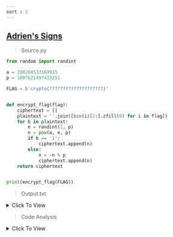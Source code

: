 ```yaml
---
sort : 2
---
```



## [Adrien's Signs](https://cryptohack.org/courses/modular/adrien/)

> Source.py

```python
from random import randint

a = 288260533169915
p = 1007621497415251

FLAG = b'crypto{????????????????????}'


def encrypt_flag(flag):
	ciphertext = []
	plaintext = ''.join([bin(i)[2:].zfill(8) for i in flag])
	for b in plaintext:
		e = randint(1, p)
		n = pow(a, e, p)
		if b == '1':
			ciphertext.append(n)
		else:
			n = -n % p
			ciphertext.append(n)
	return ciphertext


print(encrypt_flag(FLAG))
```





> Output.txt

<details markdown="1" style="dispaly=flex;"><summary>Click To View</summary>

<div markdown="1" style="font-size:xx-small">

```
[67594220461269, 501237540280788, 718316769824518, 296304224247167, 48290626940198, 30829701196032, 521453693392074, 840985324383794, 770420008897119, 745131486581197, 729163531979577, 334563813238599, 289746215495432, 538664937794468, 894085795317163, 983410189487558, 863330928724430, 996272871140947, 352175210511707, 306237700811584, 631393408838583, 589243747914057, 538776819034934, 365364592128161, 454970171810424, 986711310037393, 657756453404881, 388329936724352, 90991447679370, 714742162831112, 62293519842555, 653941126489711, 448552658212336, 970169071154259, 339472870407614, 406225588145372, 205721593331090, 926225022409823, 904451547059845, 789074084078342, 886420071481685, 796827329208633, 433047156347276, 21271315846750, 719248860593631, 534059295222748, 879864647580512, 918055794962142, 635545050939893, 319549343320339, 93008646178282, 926080110625306, 385476640825005, 483740420173050, 866208659796189, 883359067574584, 913405110264883, 898864873510337, 208598541987988, 23412800024088, 911541450703474, 57446699305445, 513296484586451, 180356843554043, 756391301483653, 823695939808936, 452898981558365, 383286682802447, 381394258915860, 385482809649632, 357950424436020, 212891024562585, 906036654538589, 706766032862393, 500658491083279, 134746243085697, 240386541491998, 850341345692155, 826490944132718, 329513332018620, 41046816597282, 396581286424992, 488863267297267, 92023040998362, 529684488438507, 925328511390026, 524897846090435, 413156582909097, 840524616502482, 325719016994120, 402494835113608, 145033960690364, 43932113323388, 683561775499473, 434510534220939, 92584300328516, 763767269974656, 289837041593468, 11468527450938, 628247946152943, 8844724571683, 813851806959975, 72001988637120, 875394575395153, 70667866716476, 75304931994100, 226809172374264, 767059176444181, 45462007920789, 472607315695803, 325973946551448, 64200767729194, 534886246409921, 950408390792175, 492288777130394, 226746605380806, 944479111810431, 776057001143579, 658971626589122, 231918349590349, 699710172246548, 122457405264610, 643115611310737, 999072890586878, 203230862786955, 348112034218733, 240143417330886, 927148962961842, 661569511006072, 190334725550806, 763365444730995, 516228913786395, 846501182194443, 741210200995504, 511935604454925, 687689993302203, 631038090127480, 961606522916414, 138550017953034, 932105540686829, 215285284639233, 772628158955819, 496858298527292, 730971468815108, 896733219370353, 967083685727881, 607660822695530, 650953466617730, 133773994258132, 623283311953090, 436380836970128, 237114930094468, 115451711811481, 674593269112948, 140400921371770, 659335660634071, 536749311958781, 854645598266824, 303305169095255, 91430489108219, 573739385205188, 400604977158702, 728593782212529, 807432219147040, 893541884126828, 183964371201281, 422680633277230, 218817645778789, 313025293025224, 657253930848472, 747562211812373, 83456701182914, 470417289614736, 641146659305859, 468130225316006, 46960547227850, 875638267674897, 662661765336441, 186533085001285, 743250648436106, 451414956181714, 527954145201673, 922589993405001, 242119479617901, 865476357142231, 988987578447349, 430198555146088, 477890180119931, 844464003254807, 503374203275928, 775374254241792, 346653210679737, 789242808338116, 48503976498612, 604300186163323, 475930096252359, 860836853339514, 994513691290102, 591343659366796, 944852018048514, 82396968629164, 152776642436549, 916070996204621, 305574094667054, 981194179562189, 126174175810273, 55636640522694, 44670495393401, 74724541586529, 988608465654705, 870533906709633, 374564052429787, 486493568142979, 469485372072295, 221153171135022, 289713227465073, 952450431038075, 107298466441025, 938262809228861, 253919870663003, 835790485199226, 655456538877798, 595464842927075, 191621819564547]
```

</div>

</details>



> Code Analysis

<details markdown="1" style="dispaly=flex;"><summary>Click To View</summary>

<div markdown="1" style="font-size:xx-small">

```python
# we are having 2 numbers "a & p" and 7 known characters from the FLAG "crypto{"

# inside the "encrypt_flag" function :
'''
for each ord(char) in the flag, get the binary format of it with "bin(i)" (e.g. bin(ord('A')) = '0b101001')

then take only the binary number after the "0b" chars with [2:]

then fill left of the binary with a padding zeros to make it 8 bits binary with .zfill(8)  

then concatenate all the binary numbers into one long binary as a string called the plaintext 

now for every bit "b" in the plaintext, we will generate a random number between "1 and p (prime)" called "e" and calculate "n" out of it "n = pow(a, e, p)"

if the bit "b" = '1':
	we will append the number "n" into the ciphertext array  

else :
	we will append the "n" multiplied by -1 modulo "p"
'''


# so the givin output is an array of the appended "n or -n%p" values
```
<br>

<img  src="https://latex.codecogs.com/svg.image?\text{Since} \ n = a^{e} \mod p \ , \ \ \text{where} \ p \ \text{is a prime number and } 1 \leqslant e \leqslant p \ ( e \in \mathbb{Z} )"/>

<br>

<img  src="https://latex.codecogs.com/svg.image?\text{then} \ a^{e} \equiv n \ (mod\ p)"/>

<br>

<img  src="https://latex.codecogs.com/svg.image?\text{sine we can represent } a^{e} \ \text{as} \ (a^{ \frac{e}{2} })^{2}"/>

<br>

<img  src="https://latex.codecogs.com/svg.image?\text{then } n \text{ is always a quadratic residue mod } p"/>

<br>

---

<br>

<img  src="https://latex.codecogs.com/svg.image?\text{Knowing the Legendre symbol methodology }"/>	

<br>

<img  src="https://latex.codecogs.com/svg.image? 1 \equiv \frac{q}{p} \equiv q^{(\frac{p-1}{2})} \ (mod\ p) \ \ \leftarrow q \text{ quadratic residue mod } p"/>

<br>

<img  src="https://latex.codecogs.com/svg.image?  \equiv \frac{q}{p} \equiv q^{(\frac{p-1}{2})} \ (mod\ p) \ \ \leftarrow q \text{ quadratic non-residue mod } p"/>	

<br>

---

<br>

<img  src="https://latex.codecogs.com/svg.image?\text{So if } n^{(\frac{p-1}{2})} \ mod\ p = 1   \ \ \rightarrow n \text{ quadratic residue mod } p \rightarrow \text{the corresponding bit is '1'}"/>	

<br>

<img  src="https://latex.codecogs.com/svg.image?\text{else } \rightarrow n \text{ quadratic non-residue mod } p \rightarrow \text{the corresponding bit is '0'}"/>	

<p> How ?? </p>

<img  src="https://latex.codecogs.com/svg.image?\text{we know that } -1 \equiv p-1 \ (mod\ p) \ , \ \text{and we find out } p-1 \text{ is quadratic non-residue}"/>	

<p> and from the properties of quadratic (non-)residues </p>

<img  src="https://latex.codecogs.com/svg.image?\text{Quadratic Residue} \times \text{Quadratic Non-Residue = Quadratic Non-Residue}"/>

<p> Thats Why </p>

<img  src="https://latex.codecogs.com/svg.image?\ \{n\} \text{ is Quadratic Residue and } \{(-1 \times n) \ mod\ p\} \text{ is Quadratic Non-Residue}"/>

</div>







</details>



<br>
<br>